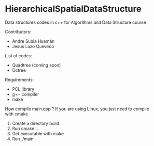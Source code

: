 # HierarchicalSpatialDataStructure
Data structures codes in c++ for Algorithms and Data Structure course

Contributors:
- Andre Subia Huamán
- Jesus Lazo Quevedo

List of codes:
- Quadtree (coming soon)
- Octree

Requirements: 
- PCL library
- g++ compiler
- make

How compile main.cpp ? 
If you are using Linux, you just need to compile with cmake
1. Create a directory build
2. Run cmake .. 
3. Get executable with make
4. Run ./main 
